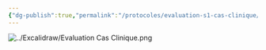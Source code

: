 ```yaml
---
{"dg-publish":true,"permalink":"/protocoles/evaluation-s1-cas-clinique/","tags":["évaluation"],"noteIcon":"2"}
---
```


![../Excalidraw/Evaluation Cas Clinique.png](/img/user/Excalidraw/Evaluation%20Cas%20Clinique.png)